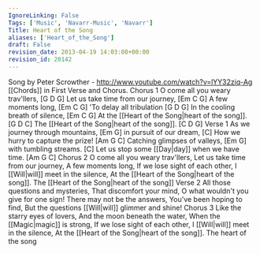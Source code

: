 ```yaml
---
IgnoreLinking: False
Tags: ['Music', 'Navarr-Music', 'Navarr']
Title: Heart of the Song
aliases: ['Heart_of_the_Song']
draft: False
revision_date: 2013-04-19 14:03:08+00:00
revision_id: 20142
---
```


Song by Peter Scrowther - http://www.youtube.com/watch?v=lYY32ziq-Ag
[[Chords]] in First Verse and Chorus.
Chorus 1
O come all you weary trav'llers, [G D G]
Let us take time from our journey, [Em C G]
A few moments long, [Em C G]
'To delay all tribulation [G D G]
In the cooling breath of silence, [Em C G]
At the [[Heart of the Song|heart of the song]]. [G D C]
The [[Heart of the Song|heart of the song]]. [C D G]
Verse 1
As we journey through mountains, [Em G]
in pursuit of our dream, [C]
How we hurry to capture the prize! [Am G C]
Catching glimpses of valleys, [Em G]
with tumbling streams. [C] 
Let us stop some [[Day|day]] when we have time. [Am G C]
Chorus 2
O come all you weary trav'llers,
Let us take time from our journey,
A few moments long,
If we lose sight of each other,
I [[Will|will]] meet in the silence,
At the [[Heart of the Song|heart of the song]].
The [[Heart of the Song|heart of the song]]
Verse 2
All those questions and mysteries,
That discomfort your mind,
O what wouldn't you give for one sign!
There may not be the answers,
You've been hoping to find,
But the questions [[Will|will]] glimmer and shine! 
Chorus 3
Like the starry eyes of lovers,
And the moon beneath the water,
When the [[Magic|magic]] is strong,
If we lose sight of each other,
I [[Will|will]] meet in the silence,
At the [[Heart of the Song|heart of the song]].
The heart of the song